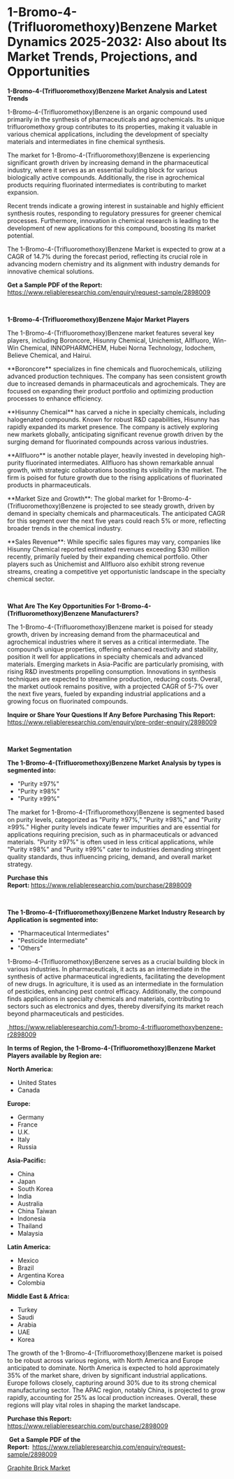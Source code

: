 <p><h1>1-Bromo-4-(Trifluoromethoxy)Benzene Market Dynamics 2025-2032: Also about Its Market Trends, Projections, and Opportunities</h1></p><p><strong>1-Bromo-4-(Trifluoromethoxy)Benzene Market Analysis and Latest Trends</strong></p>
<p><p>1-Bromo-4-(Trifluoromethoxy)Benzene is an organic compound used primarily in the synthesis of pharmaceuticals and agrochemicals. Its unique trifluoromethoxy group contributes to its properties, making it valuable in various chemical applications, including the development of specialty materials and intermediates in fine chemical synthesis. </p><p>The market for 1-Bromo-4-(Trifluoromethoxy)Benzene is experiencing significant growth driven by increasing demand in the pharmaceutical industry, where it serves as an essential building block for various biologically active compounds. Additionally, the rise in agrochemical products requiring fluorinated intermediates is contributing to market expansion. </p><p>Recent trends indicate a growing interest in sustainable and highly efficient synthesis routes, responding to regulatory pressures for greener chemical processes. Furthermore, innovation in chemical research is leading to the development of new applications for this compound, boosting its market potential. </p><p>The 1-Bromo-4-(Trifluoromethoxy)Benzene Market is expected to grow at a CAGR of 14.7% during the forecast period, reflecting its crucial role in advancing modern chemistry and its alignment with industry demands for innovative chemical solutions.</p></p>
<p><strong>Get a Sample PDF of the Report:&nbsp;</strong> <a href="https://www.reliableresearchiq.com/enquiry/request-sample/2898009?utm_campaign=3505&utm_medium=2&utm_source=Github&utm_content=ia&utm_term=15032025&utm_id=1-bromo-4-trifluoromethoxybenzene">https://www.reliableresearchiq.com/enquiry/request-sample/2898009</a></p>
<p>&nbsp;</p>
<p><strong>1-Bromo-4-(Trifluoromethoxy)Benzene Major Market Players</strong></p>
<p><p>The 1-Bromo-4-(Trifluoromethoxy)Benzene market features several key players, including Boroncore, Hisunny Chemical, Unichemist, AIIfluoro, Win-Win Chemical, INNOPHARMCHEM, Hubei Norna Technology, Iodochem, Believe Chemical, and Hairui. </p><p>**Boroncore** specializes in fine chemicals and fluorochemicals, utilizing advanced production techniques. The company has seen consistent growth due to increased demands in pharmaceuticals and agrochemicals. They are focused on expanding their product portfolio and optimizing production processes to enhance efficiency.</p><p>**Hisunny Chemical** has carved a niche in specialty chemicals, including halogenated compounds. Known for robust R&D capabilities, Hisunny has rapidly expanded its market presence. The company is actively exploring new markets globally, anticipating significant revenue growth driven by the surging demand for fluorinated compounds across various industries.</p><p>**AIIfluoro** is another notable player, heavily invested in developing high-purity fluorinated intermediates. AIIfluoro has shown remarkable annual growth, with strategic collaborations boosting its visibility in the market. The firm is poised for future growth due to the rising applications of fluorinated products in pharmaceuticals.</p><p>**Market Size and Growth**: The global market for 1-Bromo-4-(Trifluoromethoxy)Benzene is projected to see steady growth, driven by demand in specialty chemicals and pharmaceuticals. The anticipated CAGR for this segment over the next five years could reach 5% or more, reflecting broader trends in the chemical industry.</p><p>**Sales Revenue**: While specific sales figures may vary, companies like Hisunny Chemical reported estimated revenues exceeding $30 million recently, primarily fueled by their expanding chemical portfolio. Other players such as Unichemist and AIIfluoro also exhibit strong revenue streams, creating a competitive yet opportunistic landscape in the specialty chemical sector.</p></p>
<p>&nbsp;</p>
<p><strong>What Are The Key Opportunities For 1-Bromo-4-(Trifluoromethoxy)Benzene Manufacturers?</strong></p>
<p><p>The 1-Bromo-4-(Trifluoromethoxy)Benzene market is poised for steady growth, driven by increasing demand from the pharmaceutical and agrochemical industries where it serves as a critical intermediate. The compound’s unique properties, offering enhanced reactivity and stability, position it well for applications in specialty chemicals and advanced materials. Emerging markets in Asia-Pacific are particularly promising, with rising R&D investments propelling consumption. Innovations in synthesis techniques are expected to streamline production, reducing costs. Overall, the market outlook remains positive, with a projected CAGR of 5-7% over the next five years, fueled by expanding industrial applications and a growing focus on fluorinated compounds.</p></p>
<p><strong>Inquire or Share Your Questions If Any Before Purchasing This Report:</strong> <a href="https://www.reliableresearchiq.com/enquiry/pre-order-enquiry/2898009?utm_campaign=3505&utm_medium=2&utm_source=Github&utm_content=ia&utm_term=15032025&utm_id=1-bromo-4-trifluoromethoxybenzene">https://www.reliableresearchiq.com/enquiry/pre-order-enquiry/2898009</a></p>
<p>&nbsp;</p>
<p><strong>Market Segmentation</strong></p>
<p><strong>The 1-Bromo-4-(Trifluoromethoxy)Benzene Market Analysis by types is segmented into:</strong></p>
<p><ul><li>"Purity ≥97%"</li><li>"Purity ≥98%"</li><li>"Purity ≥99%"</li></ul></p>
<p><p>The market for 1-Bromo-4-(Trifluoromethoxy)Benzene is segmented based on purity levels, categorized as "Purity ≥97%," "Purity ≥98%," and "Purity ≥99%." Higher purity levels indicate fewer impurities and are essential for applications requiring precision, such as in pharmaceuticals or advanced materials. "Purity ≥97%" is often used in less critical applications, while "Purity ≥98%" and "Purity ≥99%" cater to industries demanding stringent quality standards, thus influencing pricing, demand, and overall market strategy.</p></p>
<p><strong>Purchase this Report:&nbsp;</strong><a href="https://www.reliableresearchiq.com/purchase/2898009?utm_campaign=3505&utm_medium=2&utm_source=Github&utm_content=ia&utm_term=15032025&utm_id=1-bromo-4-trifluoromethoxybenzene">https://www.reliableresearchiq.com/purchase/2898009</a></p>
<p>&nbsp;</p>
<p><strong>The 1-Bromo-4-(Trifluoromethoxy)Benzene Market Industry Research by Application is segmented into:</strong></p>
<p><ul><li>"Pharmaceutical Intermediates"</li><li>"Pesticide Intermediate"</li><li>"Others"</li></ul></p>
<p><p>1-Bromo-4-(Trifluoromethoxy)Benzene serves as a crucial building block in various industries. In pharmaceuticals, it acts as an intermediate in the synthesis of active pharmaceutical ingredients, facilitating the development of new drugs. In agriculture, it is used as an intermediate in the formulation of pesticides, enhancing pest control efficacy. Additionally, the compound finds applications in specialty chemicals and materials, contributing to sectors such as electronics and dyes, thereby diversifying its market reach beyond pharmaceuticals and pesticides.</p></p>
<p><a href="https://www.reliableresearchiq.com/1-bromo-4-trifluoromethoxybenzene-r2898009?utm_campaign=3505&utm_medium=2&utm_source=Github&utm_content=ia&utm_term=15032025&utm_id=1-bromo-4-trifluoromethoxybenzene">&nbsp;https://www.reliableresearchiq.com/1-bromo-4-trifluoromethoxybenzene-r2898009</a></p>
<p><strong>In terms of Region, the 1-Bromo-4-(Trifluoromethoxy)Benzene Market Players available by Region are:</strong></p>
<p>
    <p> <strong> North America: </strong>
        <ul>
            <li>United States</li>
            <li>Canada</li>
        </ul>
        </p> 
    <p> <strong> Europe: </strong>
        <ul>
            <li>Germany</li>
            <li>France</li>
            <li>U.K.</li>
            <li>Italy</li>
            <li>Russia</li>
        </ul>
        </p> 
    <p> <strong> Asia-Pacific: </strong>
        <ul>
            <li>China</li>
            <li>Japan</li>
            <li>South Korea</li>
            <li>India</li>
            <li>Australia</li>
            <li>China Taiwan</li>
            <li>Indonesia</li>
            <li>Thailand</li>
            <li>Malaysia</li>
        </ul>
        </p> 
    <p> <strong> Latin America: </strong>
        <ul>
            <li>Mexico</li>
            <li>Brazil</li>
            <li>Argentina Korea</li>
            <li>Colombia</li>
        </ul>
        </p> 
    <p> <strong> Middle East & Africa: </strong>
        <ul>
            <li>Turkey</li>
            <li>Saudi</li>
            <li>Arabia</li>
            <li>UAE</li>
            <li>Korea</li>
        </ul>
    </p>
    </p>
<p><p>The growth of the 1-Bromo-4-(Trifluoromethoxy)Benzene market is poised to be robust across various regions, with North America and Europe anticipated to dominate. North America is expected to hold approximately 35% of the market share, driven by significant industrial applications. Europe follows closely, capturing around 30% due to its strong chemical manufacturing sector. The APAC region, notably China, is projected to grow rapidly, accounting for 25% as local production increases. Overall, these regions will play vital roles in shaping the market landscape.</p></p>
<p><strong>Purchase this Report: </strong><a href="https://www.reliableresearchiq.com/purchase/2898009?utm_campaign=3505&utm_medium=2&utm_source=Github&utm_content=ia&utm_term=15032025&utm_id=1-bromo-4-trifluoromethoxybenzene">https://www.reliableresearchiq.com/purchase/2898009</a></p>
<p>&nbsp;<strong>Get a Sample PDF of the Report:&nbsp;&nbsp;</strong><a href="https://www.reliableresearchiq.com/enquiry/request-sample/2898009?utm_campaign=3505&utm_medium=2&utm_source=Github&utm_content=ia&utm_term=15032025&utm_id=1-bromo-4-trifluoromethoxybenzene">https://www.reliableresearchiq.com/enquiry/request-sample/2898009</a></p>
<p><strong></strong></p>
<p><p><a href="https://github.com/mateyappiazo/Market-Research-Report-List-1/blob/main/graphite-brick-market.md?utm_campaign=3505&utm_medium=2&utm_source=Github&utm_content=ia&utm_term=15032025&utm_id=1-bromo-4-trifluoromethoxybenzene">Graphite Brick Market</a></p></p>